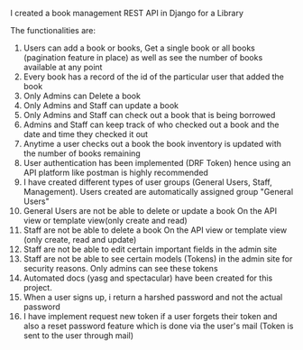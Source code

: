I created a book management REST API in Django for a Library

The functionalities are:
1. Users can add a book or books, Get a single book or all books (pagination feature in place) as well as see the number of books available at any point
2. Every book has a record of the id of the particular user that added the book
3. Only Admins can Delete a book
4. Only Admins and Staff can update a book 
5. Only Admins and Staff can check out a book that is being borrowed
6. Admins and Staff can keep track of who checked out a book and the date and time they checked it out
7. Anytime a user checks out a book the book inventory is updated with the number of books remaining
8. User authentication has been implemented (DRF Token) hence using an API platform like postman is highly recommended
9. I have created different types of user groups (General Users, Staff, Management). Users created are automatically assigned group "General Users"
10. General Users are not be able to delete or update a book On the API view or template view(only create and read)
11. Staff are not be able to delete a book On the API view or template view (only create, read and update)
12. Staff are not be able to edit certain important fields in the admin site
13. Staff are not be able to see certain models (Tokens) in the admin site for security reasons. Only admins can see these tokens
14. Automated docs (yasg and spectacular) have been created for this project.
15. When a user signs up, i return a harshed password and not the actual password
16. I have implement request new token if a user forgets their token and also a reset password feature which is done via the user's mail (Token is sent to the user through mail)


